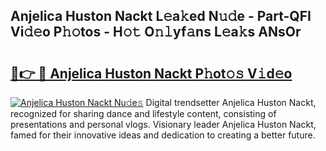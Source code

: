 ## Anjelica Huston Nackt L𝚎a𝚔ed N𝚞𝚍e - Part-QFI Vi𝚍𝚎o P𝚑𝚘tos - H𝚘𝚝 O𝚗𝚕yf𝚊ns L𝚎a𝚔s ANsOr

# <h2><a href="http://kf7yrgd.oniu.top/?m=Anjelica+Huston+Nackt">🔗👉 🔴 Anjelica Huston Nackt P𝚑ot𝚘𝚜 V𝚒d𝚎o</a></h2>

[![Anjelica Huston Nackt Nu𝚍e𝚜](https://i.imgur.com/0qMVB7G.gif)](http://kf7yrgd.oniu.top/?m=Anjelica+Huston+Nackt)
Digital trendsetter Anjelica Huston Nackt, recognized for sharing dance and lifestyle content, consisting of presentations and personal vlogs. Visionary leader Anjelica Huston Nackt, famed for their innovative ideas and dedication to creating a better future.  
